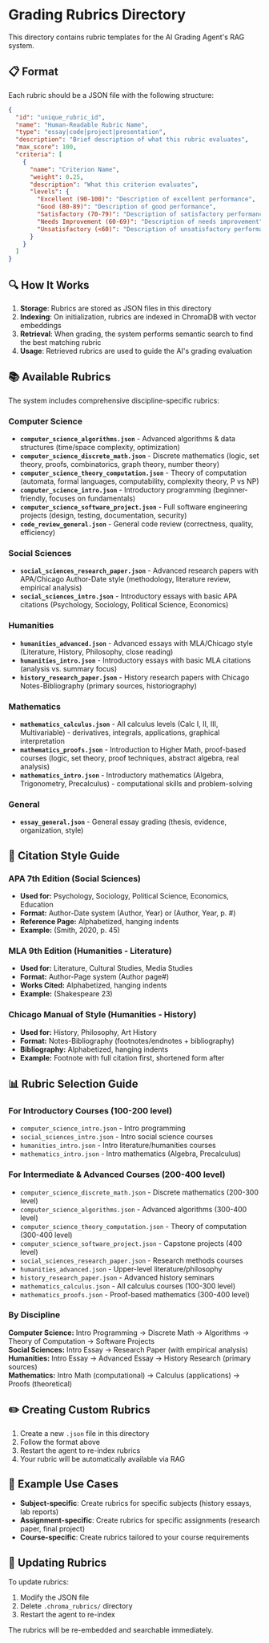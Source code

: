 # Grading Rubrics Directory

This directory contains rubric templates for the AI Grading Agent's RAG system.

## 📋 Format

Each rubric should be a JSON file with the following structure:

```json
{
  "id": "unique_rubric_id",
  "name": "Human-Readable Rubric Name",
  "type": "essay|code|project|presentation",
  "description": "Brief description of what this rubric evaluates",
  "max_score": 100,
  "criteria": [
    {
      "name": "Criterion Name",
      "weight": 0.25,
      "description": "What this criterion evaluates",
      "levels": {
        "Excellent (90-100)": "Description of excellent performance",
        "Good (80-89)": "Description of good performance",
        "Satisfactory (70-79)": "Description of satisfactory performance",
        "Needs Improvement (60-69)": "Description of needs improvement",
        "Unsatisfactory (<60)": "Description of unsatisfactory performance"
      }
    }
  ]
}
```

## 🔍 How It Works

1. **Storage**: Rubrics are stored as JSON files in this directory
2. **Indexing**: On initialization, rubrics are indexed in ChromaDB with vector embeddings
3. **Retrieval**: When grading, the system performs semantic search to find the best matching rubric
4. **Usage**: Retrieved rubrics are used to guide the AI's grading evaluation

## 📚 Available Rubrics

The system includes comprehensive discipline-specific rubrics:

### Computer Science
- **`computer_science_algorithms.json`** - Advanced algorithms & data structures (time/space complexity, optimization)
- **`computer_science_discrete_math.json`** - Discrete mathematics (logic, set theory, proofs, combinatorics, graph theory, number theory)
- **`computer_science_theory_computation.json`** - Theory of computation (automata, formal languages, computability, complexity theory, P vs NP)
- **`computer_science_intro.json`** - Introductory programming (beginner-friendly, focuses on fundamentals)
- **`computer_science_software_project.json`** - Full software engineering projects (design, testing, documentation, security)
- **`code_review_general.json`** - General code review (correctness, quality, efficiency)

### Social Sciences
- **`social_sciences_research_paper.json`** - Advanced research papers with APA/Chicago Author-Date style (methodology, literature review, empirical analysis)
- **`social_sciences_intro.json`** - Introductory essays with basic APA citations (Psychology, Sociology, Political Science, Economics)

### Humanities
- **`humanities_advanced.json`** - Advanced essays with MLA/Chicago style (Literature, History, Philosophy, close reading)
- **`humanities_intro.json`** - Introductory essays with basic MLA citations (analysis vs. summary focus)
- **`history_research_paper.json`** - History research papers with Chicago Notes-Bibliography (primary sources, historiography)

### Mathematics
- **`mathematics_calculus.json`** - All calculus levels (Calc I, II, III, Multivariable) - derivatives, integrals, applications, graphical interpretation
- **`mathematics_proofs.json`** - Introduction to Higher Math, proof-based courses (logic, set theory, proof techniques, abstract algebra, real analysis)
- **`mathematics_intro.json`** - Introductory mathematics (Algebra, Trigonometry, Precalculus) - computational skills and problem-solving

### General
- **`essay_general.json`** - General essay grading (thesis, evidence, organization, style)

## 🎯 Citation Style Guide

### APA 7th Edition (Social Sciences)
- **Used for:** Psychology, Sociology, Political Science, Economics, Education
- **Format:** Author-Date system (Author, Year) or (Author, Year, p. #)
- **Reference Page:** Alphabetized, hanging indents
- **Example:** (Smith, 2020, p. 45)

### MLA 9th Edition (Humanities - Literature)
- **Used for:** Literature, Cultural Studies, Media Studies
- **Format:** Author-Page system (Author page#)
- **Works Cited:** Alphabetized, hanging indents
- **Example:** (Shakespeare 23)

### Chicago Manual of Style (Humanities - History)
- **Used for:** History, Philosophy, Art History
- **Format:** Notes-Bibliography (footnotes/endnotes + bibliography)
- **Bibliography:** Alphabetized, hanging indents
- **Example:** Footnote with full citation first, shortened form after

## 📊 Rubric Selection Guide

### For Introductory Courses (100-200 level)
- `computer_science_intro.json` - Intro programming
- `social_sciences_intro.json` - Intro social science courses
- `humanities_intro.json` - Intro literature/humanities courses
- `mathematics_intro.json` - Intro mathematics (Algebra, Precalculus)

### For Intermediate & Advanced Courses (200-400 level)
- `computer_science_discrete_math.json` - Discrete mathematics (200-300 level)
- `computer_science_algorithms.json` - Advanced algorithms (300-400 level)
- `computer_science_theory_computation.json` - Theory of computation (300-400 level)
- `computer_science_software_project.json` - Capstone projects (400 level)
- `social_sciences_research_paper.json` - Research methods courses
- `humanities_advanced.json` - Upper-level literature/philosophy
- `history_research_paper.json` - Advanced history seminars
- `mathematics_calculus.json` - All calculus courses (100-300 level)
- `mathematics_proofs.json` - Proof-based mathematics (300-400 level)

### By Discipline
**Computer Science:** Intro Programming → Discrete Math → Algorithms → Theory of Computation → Software Projects  
**Social Sciences:** Intro Essay → Research Paper (with empirical analysis)  
**Humanities:** Intro Essay → Advanced Essay → History Research (primary sources)  
**Mathematics:** Intro Math (computational) → Calculus (applications) → Proofs (theoretical)

## ✏️ Creating Custom Rubrics

1. Create a new `.json` file in this directory
2. Follow the format above
3. Restart the agent to re-index rubrics
4. Your rubric will be automatically available via RAG

## 🎯 Example Use Cases

- **Subject-specific**: Create rubrics for specific subjects (history essays, lab reports)
- **Assignment-specific**: Create rubrics for specific assignments (research paper, final project)
- **Course-specific**: Create rubrics tailored to your course requirements

## 🔄 Updating Rubrics

To update rubrics:
1. Modify the JSON file
2. Delete `.chroma_rubrics/` directory
3. Restart the agent to re-index

The rubrics will be re-embedded and searchable immediately.
